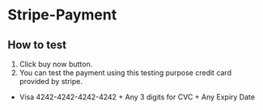 # Stripe-Payment

## How to test

1. Click buy now button.
2. You can test the payment using this testing purpose credit card provided by stripe.

  - Visa	4242-4242-4242-4242 +	Any 3 digits for CVC + Any Expiry Date
